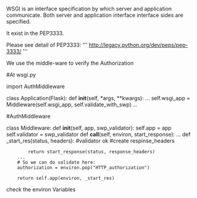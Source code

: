 WSGI is an interface specification by which server and application communicate. Both server and application interface interface sides are specified.

It exist in the PEP3333.

Please see detail of PEP3333:
'''
http://legacy.python.org/dev/peps/pep-3333/
'''

We use the middle-ware to verify the Authorization

#At wsgi.py 

import AuthMiddleware

class Application(Flask):
    def __init__(self, *args, **kwargs):
        ...
        self.wsgi_app = Middleware(self.wsgi_app, self.validate_with_swp)
        ...

#AuthMiddleware


class Middleware:
    def __init__(self, app, swp_validator):
        self.app = app
        self.validator = swp_validator
    def __call__(self, environ, start_response):
        ...
        def _start_res(status, headers):
            #validator ok
            #create respinse_headers

            return start_response(status, response_headers)
        ...
        # So we can do validate here:
        authorization = environ.pop("HTTP_authorization")

        return self.app(environ, _start_res)


check the environ Variables
